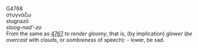 G4768  
στυγνάζω  
stugnazō  
*stoog-nad‘-zo*  
From the same as [4767](g4767) to *render* *gloomy*, that is, (by
implication) *glower* (*be* *overcast* with clouds, or *sombreness* of
speech): - lower, be sad.  

